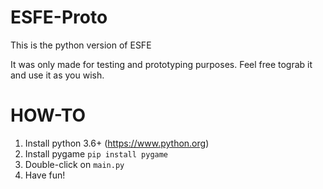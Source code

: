 # ESFE-Proto
This is the python version of ESFE

It was only made for testing and prototyping purposes.
Feel free tograb it and use it as you wish.

# HOW-TO
1. Install python 3.6+ (https://www.python.org)
2. Install pygame `pip install pygame`
3. Double-click on `main.py`
4. Have fun!
